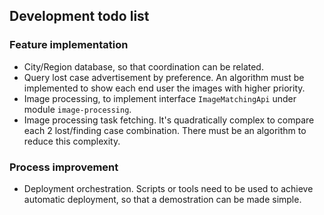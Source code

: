 ## Development todo list

### Feature implementation

* City/Region database, so that coordination can be related.
* Query lost case advertisement by preference. An algorithm must be implemented to show each end user the images with higher priority.
* Image processing, to implement interface `ImageMatchingApi` under module `image-processing`.
* Image processing task fetching. It's quadratically complex to compare each 2 lost/finding case combination. There must be an algorithm to reduce this complexity.

### Process improvement

* Deployment orchestration. Scripts or tools need to be used to achieve automatic deployment, so that a demostration can be made simple.